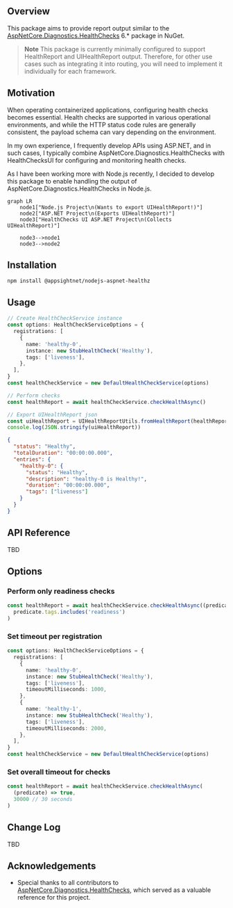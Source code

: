 ## Overview

This package aims to provide report output similar to the [AspNetCore.Diagnostics.HealthChecks](https://github.com/Xabaril/AspNetCore.Diagnostics.HealthChecks) 6.\* package in NuGet.

> **Note**
> This package is currently minimally configured to support HealthReport and UIHealthReport output. Therefore, for other use cases such as integrating it into routing, you will need to implement it individually for each framework.

## Motivation

When operating containerized applications, configuring health checks becomes essential. Health checks are supported in various operational environments, and while the HTTP status code rules are generally consistent, the payload schema can vary depending on the environment.

In my own experience, I frequently develop APIs using ASP.NET, and in such cases, I typically combine AspNetCore.Diagnostics.HealthChecks with HealthChecksUI for configuring and monitoring health checks.

As I have been working more with Node.js recently, I decided to develop this package to enable handling the output of AspNetCore.Diagnostics.HealthChecks in Node.js.

```mermaid
graph LR
    node1["Node.js Project\n(Wants to export UIHealthReport!)"]
    node2["ASP.NET Project\n(Exports UIHealthReport)"]
    node3["HealthChecks UI ASP.NET Project\n(Collects UIHealthReport)"]

    node3-->node1
    node3-->node2
```

## Installation

`npm install @appsightnet/nodejs-aspnet-healthz`

## Usage

```ts
// Create HealthCheckService instance
const options: HealthCheckServiceOptions = {
  registrations: [
    {
      name: 'healthy-0',
      instance: new StubHealthCheck('Healthy'),
      tags: ['liveness'],
    },
  ],
}
const healthCheckService = new DefaultHealthCheckService(options)

// Perform checks
const healthReport = await healthCheckService.checkHealthAsync()

// Export UIHealthReport json
const uiHealthReport = UIHealthReportUtils.fromHealthReport(healthReport)
console.log(JSON.stringify(uiHealthReport))
```

```json
{
  "status": "Healthy",
  "totalDuration": "00:00:00.000",
  "entries": {
    "healthy-0": {
      "status": "Healthy",
      "description": "healthy-0 is Healthy!",
      "duration": "00:00:00.000",
      "tags": ["liveness"]
    }
  }
}
```

## API Reference

TBD

## Options

### Perform only readiness checks

```ts
const healthReport = await healthCheckService.checkHealthAsync((predicate) =>
  predicate.tags.includes('readiness')
)
```

### Set timeout per registration

```ts
const options: HealthCheckServiceOptions = {
  registrations: [
    {
      name: 'healthy-0',
      instance: new StubHealthCheck('Healthy'),
      tags: ['liveness'],
      timeoutMilliseconds: 1000,
    },
    {
      name: 'healthy-1',
      instance: new StubHealthCheck('Healthy'),
      tags: ['liveness'],
      timeoutMilliseconds: 2000,
    },
  ],
}
const healthCheckService = new DefaultHealthCheckService(options)
```

### Set overall timeout for checks

```ts
const healthReport = await healthCheckService.checkHealthAsync(
  (predicate) => true,
  30000 // 30 seconds
)
```

## Change Log

TBD

## Acknowledgements

- Special thanks to all contributors to [AspNetCore.Diagnostics.HealthChecks](https://github.com/Xabaril/AspNetCore.Diagnostics.HealthChecks), which served as a valuable reference for this project.
